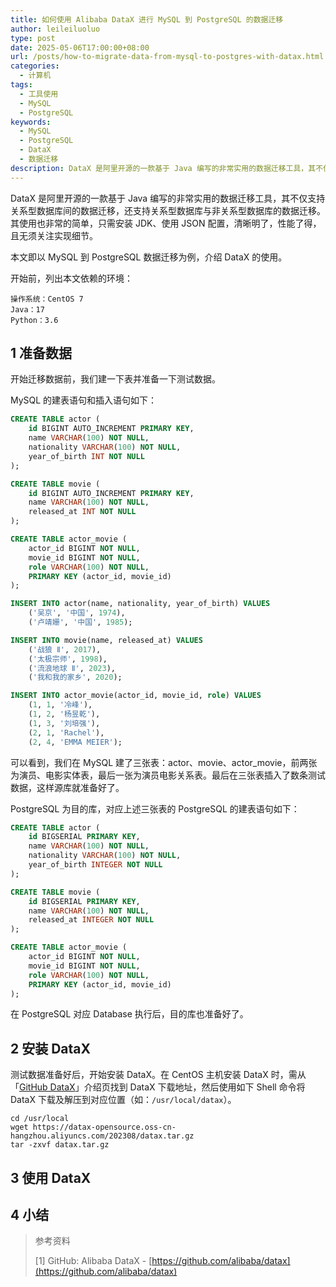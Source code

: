 ```yaml
---
title: 如何使用 Alibaba DataX 进行 MySQL 到 PostgreSQL 的数据迁移
author: leileiluoluo
type: post
date: 2025-05-06T17:00:00+08:00
url: /posts/how-to-migrate-data-from-mysql-to-postgres-with-datax.html
categories:
  - 计算机
tags:
  - 工具使用
  - MySQL
  - PostgreSQL
keywords:
  - MySQL
  - PostgreSQL
  - DataX
  - 数据迁移
description: DataX 是阿里开源的一款基于 Java 编写的非常实用的数据迁移工具，其不仅支持关系型数据库间的数据迁移，还支持关系型数据库与非关系型数据库间的数据迁移。其使用也非常的简单，只需安装 JDK、使用 JSON 配置，清晰明了，无须关注实现细节。本文即以 MySQL 到 PostgreSQL 数据迁移为例，介绍 DataX 的使用。
---
```


DataX 是阿里开源的一款基于 Java 编写的非常实用的数据迁移工具，其不仅支持关系型数据库间的数据迁移，还支持关系型数据库与非关系型数据库的数据迁移。其使用也非常的简单，只需安装 JDK、使用 JSON 配置，清晰明了，性能了得，且无须关注实现细节。

本文即以 MySQL 到 PostgreSQL 数据迁移为例，介绍 DataX 的使用。

开始前，列出本文依赖的环境：

```text
操作系统：CentOS 7
Java：17
Python：3.6
```

## 1 准备数据

开始迁移数据前，我们建一下表并准备一下测试数据。

MySQL 的建表语句和插入语句如下：

```sql
CREATE TABLE actor (
    id BIGINT AUTO_INCREMENT PRIMARY KEY,
    name VARCHAR(100) NOT NULL,
    nationality VARCHAR(100) NOT NULL,
    year_of_birth INT NOT NULL
);

CREATE TABLE movie (
    id BIGINT AUTO_INCREMENT PRIMARY KEY,
    name VARCHAR(100) NOT NULL,
    released_at INT NOT NULL
);

CREATE TABLE actor_movie (
    actor_id BIGINT NOT NULL,
    movie_id BIGINT NOT NULL,
    role VARCHAR(100) NOT NULL,
    PRIMARY KEY (actor_id, movie_id)
);

INSERT INTO actor(name, nationality, year_of_birth) VALUES
    ('吴京', '中国', 1974),
    ('卢靖姗', '中国', 1985);

INSERT INTO movie(name, released_at) VALUES
    ('战狼 Ⅱ', 2017),
    ('太极宗师', 1998),
    ('流浪地球 Ⅱ', 2023),
    ('我和我的家乡', 2020);

INSERT INTO actor_movie(actor_id, movie_id, role) VALUES
    (1, 1, '冷峰'),
    (1, 2, '杨昱乾'),
    (1, 3, '刘培强'),
    (2, 1, 'Rachel'),
    (2, 4, 'EMMA MEIER');
```

可以看到，我们在 MySQL 建了三张表：actor、movie、actor_movie，前两张为演员、电影实体表，最后一张为演员电影关系表。最后在三张表插入了数条测试数据，这样源库就准备好了。

PostgreSQL 为目的库，对应上述三张表的 PostgreSQL 的建表语句如下：

```sql
CREATE TABLE actor (
    id BIGSERIAL PRIMARY KEY,
    name VARCHAR(100) NOT NULL,
    nationality VARCHAR(100) NOT NULL,
    year_of_birth INTEGER NOT NULL
);

CREATE TABLE movie (
    id BIGSERIAL PRIMARY KEY,
    name VARCHAR(100) NOT NULL,
    released_at INTEGER NOT NULL
);

CREATE TABLE actor_movie (
    actor_id BIGINT NOT NULL,
    movie_id BIGINT NOT NULL,
    role VARCHAR(100) NOT NULL,
    PRIMARY KEY (actor_id, movie_id)
);
```

在 PostgreSQL 对应 Database 执行后，目的库也准备好了。

## 2 安装 DataX

测试数据准备好后，开始安装 DataX。在 CentOS 主机安装 DataX 时，需从「[GitHub DataX](https://github.com/alibaba/datax)」介绍页找到 DataX 下载地址，然后使用如下 Shell 命令将 DataX 下载及解压到对应位置（如：`/usr/local/datax`）。

```shell
cd /usr/local
wget https://datax-opensource.oss-cn-hangzhou.aliyuncs.com/202308/datax.tar.gz
tar -zxvf datax.tar.gz
```

## 3 使用 DataX

## 4 小结

> 参考资料
>
> [1] GitHub: Alibaba DataX - [https://github.com/alibaba/datax](https://github.com/alibaba/datax)
